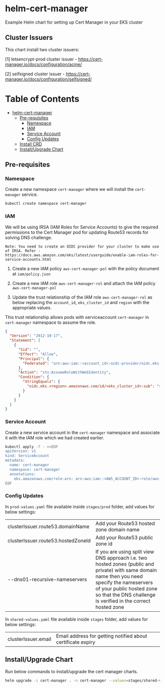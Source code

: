# helm-cert-manager

Example Helm chart for setting up Cert Manager in your EKS cluster

## Cluster Issuers

This chart install two cluster issuers:

[1] letsencrypt-prod cluster issuer - https://cert-manager.io/docs/configuration/acme/

[2] selfsigned cluster issuer - https://cert-manager.io/docs/configuration/selfsigned/

Table of Contents
=================

   * [helm-cert-manager](#helm-cert-manager)
      * [Pre-requisites](#pre-requisites)
         * [Namespace](#namespace)
         * [IAM](#iam)
         * [Service Account](#service-account)
         * [Config Updates](#config-updates)
      * [Install CRD](#install-crd)
      * [Install/Upgrade Chart](#installupgrade-chart)

## Pre-requisites

### Namespace

Create a new namespace `cert-manager` where we will install the `cert-manager` service.

```bash
kubectl create namespace cert-manager
```

### IAM

We will be using IRSA (IAM Roles for Service Accounts) to give the required permissions to the Cert Manager pod for updating Route53 records for solving DNS challenge.

`Note: You need to create an OIDC provider for your cluster to make use of IRSA. Refer - https://docs.aws.amazon.com/eks/latest/userguide/enable-iam-roles-for-service-accounts.html`

1. Create a new IAM policy `aws-cert-manager-pol` with the policy document at `iam/policy.json`

2. Create a new IAM role `aws-cert-manager-rol` and attach the IAM policy `aws-cert-manager-pol`

3. Update the trust relationship of the IAM role `aws-cert-manager-rol` as below replacing the `account_id`, `eks_cluster_id` and `region` with the appropriate values.

This trust relationship allows pods with serviceaccount `cert-manager` in `cert-manager` namespace to assume the role.

```json
{
  "Version": "2012-10-17",
  "Statement": [
    {
      "Sid": "",
      "Effect": "Allow",
      "Principal": {
        "Federated": "arn:aws:iam::<account_id>:oidc-provider/oidc.eks.us-east-1.amazonaws.com/id/<eks_cluster_id>"
      },
      "Action": "sts:AssumeRoleWithWebIdentity",
      "Condition": {
        "StringEquals": {
          "oidc.eks.<region>.amazonaws.com/id/<eks_cluster_id>:sub": "system:serviceaccount:cert-manager:cert-manager"
        }
      }
    }
  ]
}
```

### Service Account

Create a new service account in the `cert-manager` namespace and associate it with the IAM role which we had created earlier.

```bash
kubectl apply -f - <<EOF
apiVersion: v1
kind: ServiceAccount
metadata:
  name: cert-manager
  namespace: cert-manager
  annotations:
    eks.amazonaws.com/role-arn: arn:aws:iam::<AWS_ACCOUNT_ID>:role/aws-cert-manager-rol
EOF
```

### Config Updates

In `prod-values.yaml` file available inside `stages/prod` folder, add values for below settings:

|||
|--|--|
|clusterIssuer.route53.domainName |Add your Route53 hosted zone domain name |
|clusterIssuer.route53.hostedZoneId |Add your Route53 public zone id |
|--dns01-recursive-nameservers |If you are using split view DNS approach i.e. two hosted zones (public and private) with same domain name then you need specify the nameservers of your public hosted zone so that the DNS challenge is verified in the correct hosted zone  |


In `shared-values.yaml` file available inside `stages` folder, add values for below settings:

|||
|--|--|
|clusterIssuer.email |Email address for getting notified about certificate expiry |


## Install/Upgrade Chart

Run below commands to install/upgrade the cert manager charts.

```bash
helm upgrade -i cert-manager . -n cert-manager --values=stages/shared-values.yaml --values=stages/prod/prod-values.yaml
```
